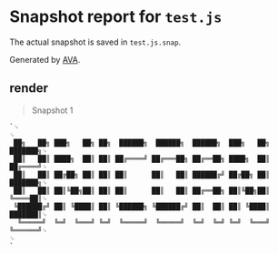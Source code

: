 # Snapshot report for `test.js`

The actual snapshot is saved in `test.js.snap`.

Generated by [AVA](https://ava.li).

## render

> Snapshot 1

    `␊
    ␊
     ██╗   ██╗ ███╗   ██╗ ██╗  ██████╗  ██████╗  ██████╗  ███╗   ██╗ ███████╗␊
     ██║   ██║ ████╗  ██║ ██║ ██╔════╝ ██╔═══██╗ ██╔══██╗ ████╗  ██║ ██╔════╝␊
     ██║   ██║ ██╔██╗ ██║ ██║ ██║      ██║   ██║ ██████╔╝ ██╔██╗ ██║ ███████╗␊
     ██║   ██║ ██║╚██╗██║ ██║ ██║      ██║   ██║ ██╔══██╗ ██║╚██╗██║ ╚════██║␊
     ╚██████╔╝ ██║ ╚████║ ██║ ╚██████╗ ╚██████╔╝ ██║  ██║ ██║ ╚████║ ███████║␊
      ╚═════╝  ╚═╝  ╚═══╝ ╚═╝  ╚═════╝  ╚═════╝  ╚═╝  ╚═╝ ╚═╝  ╚═══╝ ╚══════╝␊
    ␊
    `
